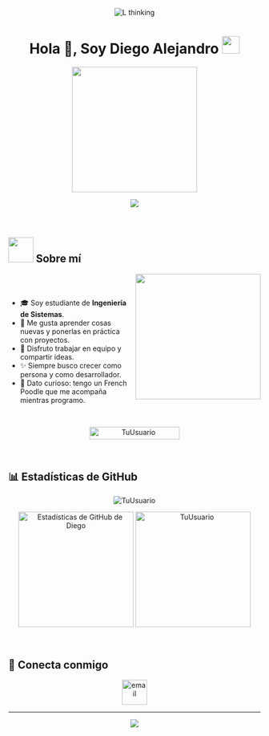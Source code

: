 <p align="center">
  <img src="https://i.imgur.com/x5fnQK1.gif" alt="L thinking" />
</p>

<h1 align="center">Hola 👋, Soy Diego Alejandro <img src="https://media.giphy.com/media/hvRJCLFzcasrR4ia7z/giphy.gif" width="35"></h1>

<p align="center">
  <img src="https://media3.giphy.com/media/v1.Y2lkPTc5MGI3NjExcW02bWhra28zcG9wMTRwMjVuMWRiMXM5cnZmMjU3NzdiM3FldnU4YiZlcD12MV9pbnRlcm5hbF9naWZfYnlfaWQmY3Q9Zw/uYh2E1meNXAFa/giphy.gif" width="250">
</p>

<p align="center">
  <a href="https://github.com/DenverCoder1/readme-typing-svg"><img src="https://readme-typing-svg.herokuapp.com?font=Time+New+Roman&color=FF0000&size=25&center=true&vCenter=true&width=600&height=100&lines=Estudiante+de+Ingeniería+de+Sistemas;Apasionado+por+la+Tecnología;Me+gusta+aprender+y+crear+proyectos;Siempre+buscando+mejorar"></a>
</p>

<br>

## <picture><img src = "https://github.com/7oSkaaa/7oSkaaa/blob/main/Images/about_me.gif?raw=true" width = 50px></picture> Sobre mí

<picture> <img align="right" src="https://github.com/7oSkaaa/7oSkaaa/blob/main/Images/Right_Side.gif?raw=true" width = 250px></picture>

<br><br>

- 🎓 Soy estudiante de **Ingeniería de Sistemas**.  
- 🚀 Me gusta aprender cosas nuevas y ponerlas en práctica con proyectos.  
- 🤝 Disfruto trabajar en equipo y compartir ideas.  
- ✨ Siempre busco crecer como persona y como desarrollador.  
- 🐶 Dato curioso: tengo un French Poodle que me acompaña mientras programo.  

<br>

<p align="center"> 
	<img src="https://komarev.com/ghpvc/?username=TuUsuario&label=Profile%20views&color=0047AB&style=plastic&count=20" alt="TuUsuario" height=25px width=180px/> 
</p>

<br>

## 📊 Estadísticas de GitHub

<p align="center"><img src="https://github-readme-streak-stats.herokuapp.com/?user=TuUsuario&theme=tokyonight_duo" alt="TuUsuario" /></p>

<p align="center">
    <a href="https://github.com/anuraghazra/github-readme-stats">
	    <img alt="Estadísticas de GitHub de Diego" src="https://github-readme-stats.vercel.app/api?username=TuUsuario&show_icons=true&count_private=true&locale=es&theme=tokyonight&layout=compact" height="230px"/></a>
	  <img src="https://github-readme-stats.vercel.app/api/top-langs?username=TuUsuario&langs_count=10&show_icons=true&locale=es&theme=tokyonight" alt="TuUsuario" height="230px"/>
</p>

<br>

## 🤝 Conecta conmigo  

<p align="center">
<a href="mailto:tuemail@example.com" target="blank"><img align="center" src="https://user-images.githubusercontent.com/88904952/234982627-019fd336-6248-453c-9b05-97c13fd1d207.png" alt="email" height="50" width="50" /></a>
</p>

---

<p align="center">
  <img src="https://capsule-render.vercel.app/api?type=waving&color=gradient&height=65&section=footer"/>
</p>
